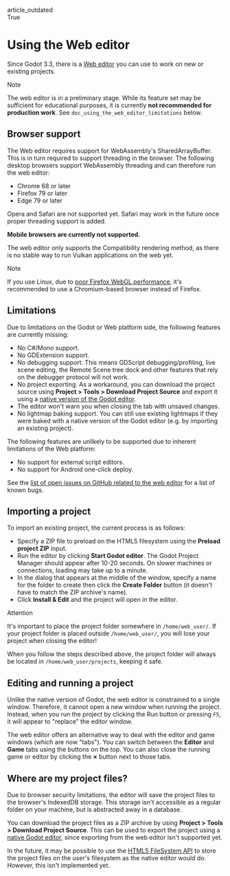 article\_outdated  
True

# Using the Web editor

Since Godot 3.3, there is a [Web
editor](https://editor.godotengine.org/) you can use to work on new or
existing projects.

Note

The web editor is in a preliminary stage. While its feature set may be
sufficient for educational purposes, it is currently **not recommended
for production work**. See `doc_using_the_web_editor_limitations` below.

## Browser support

The Web editor requires support for WebAssembly's SharedArrayBuffer.
This is in turn required to support threading in the browser. The
following desktop browsers support WebAssembly threading and can
therefore run the web editor:

-   Chrome 68 or later
-   Firefox 79 or later
-   Edge 79 or later

Opera and Safari are not supported yet. Safari may work in the future
once proper threading support is added.

**Mobile browsers are currently not supported.**

The web editor only supports the Compatibility rendering method, as
there is no stable way to run Vulkan applications on the web yet.

Note

If you use Linux, due to [poor Firefox WebGL
performance](https://bugzilla.mozilla.org/show_bug.cgi?id=1010527), it's
recommended to use a Chromium-based browser instead of Firefox.

## Limitations

Due to limitations on the Godot or Web platform side, the following
features are currently missing:

-   No C#/Mono support.
-   No GDExtension support.
-   No debugging support. This means GDScript debugging/profiling, live
    scene editing, the Remote Scene tree dock and other features that
    rely on the debugger protocol will not work.
-   No project exporting. As a workaround, you can download the project
    source using **Project &gt; Tools &gt; Download Project Source** and
    export it using a [native version of the Godot
    editor](https://godotengine.org/download).
-   The editor won't warn you when closing the tab with unsaved changes.
-   No lightmap baking support. You can still use existing lightmaps if
    they were baked with a native version of the Godot editor (e.g. by
    importing an existing project).

The following features are unlikely to be supported due to inherent
limitations of the Web platform:

-   No support for external script editors.
-   No support for Android one-click deploy.

See the [list of open issues on GitHub related to the web
editor](https://github.com/godotengine/godot/issues?q=is%3Aopen+is%3Aissue+label%3Aplatform%3Ahtml5+label%3Atopic%3Aeditor)
for a list of known bugs.

## Importing a project

To import an existing project, the current process is as follows:

-   Specify a ZIP file to preload on the HTML5 filesystem using the
    **Preload project ZIP** input.
-   Run the editor by clicking **Start Godot editor**. The Godot Project
    Manager should appear after 10-20 seconds. On slower machines or
    connections, loading may take up to a minute.
-   In the dialog that appears at the middle of the window, specify a
    name for the folder to create then click the **Create Folder**
    button (it doesn't have to match the ZIP archive's name).
-   Click **Install & Edit** and the project will open in the editor.

Attention

It's important to place the project folder somewhere in
`/home/web_user/`. If your project folder is placed outside
`/home/web_user/`, you will lose your project when closing the editor!

When you follow the steps described above, the project folder will
always be located in `/home/web_user/projects`, keeping it safe.

## Editing and running a project

Unlike the native version of Godot, the web editor is constrained to a
single window. Therefore, it cannot open a new window when running the
project. Instead, when you run the project by clicking the Run button or
pressing `F5`, it will appear to "replace" the editor window.

The web editor offers an alternative way to deal with the editor and
game windows (which are now "tabs"). You can switch between the
**Editor** and **Game** tabs using the buttons on the top. You can also
close the running game or editor by clicking the **×** button next to
those tabs.

## Where are my project files?

Due to browser security limitations, the editor will save the project
files to the browser's IndexedDB storage. This storage isn't accessible
as a regular folder on your machine, but is abstracted away in a
database.

You can download the project files as a ZIP archive by using **Project
&gt; Tools &gt; Download Project Source**. This can be used to export
the project using a [native Godot
editor](https://godotengine.org/download), since exporting from the web
editor isn't supported yet.

In the future, it may be possible to use the [HTML5 FileSystem
API](https://developer.mozilla.org/en-US/docs/Web/API/FileSystem) to
store the project files on the user's filesystem as the native editor
would do. However, this isn't implemented yet.
